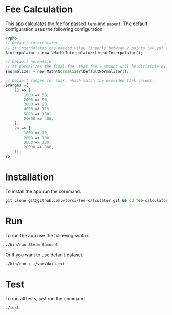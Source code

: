 Fee Calculation
=====

This app calculates the fee for passed `term` and `amount`.
The default configuration uses the following configuration:
```php
<?php
// Default interpolator
// It interpolates the needed value linearly between 2 points (x0,y0) and (x1,y1) 
$interpolator = new \Math\Interpolator\LinearInterpolator();

// Default normalizer
// It normalizes the final fee, that fee + amount will be divisible by 5 without reminder
$normalizer = new Math\Normalizer\DefaultNormalizer();

// Default ranges for task, which match the provided task values.
$ranges =[
    12 => [
        1000 => 50,
        2000 => 90,
        3000 => 90,
        4000 => 115,
        5000 => 100,
        20000 => 400,
    ],
    24 => [
        1000 => 70,
        2000 => 100,
        3000 => 120,
        20000 => 800,
    ]];
?>

```
 

# Installation
To install the app run the command.
```bash
git clone git@github.com:wtorsi/fee-calculator.git && cd fee-calculator && ./make
``` 

# Run
To run the app use the following syntax.
```bash
./bin/run $term $amount
``` 

Or if you want to use default dataset.
```bash
./bin/run < ./var/data.txt
``` 

# Test

To run all tests, just run the command.

```bash
./test
``` 
